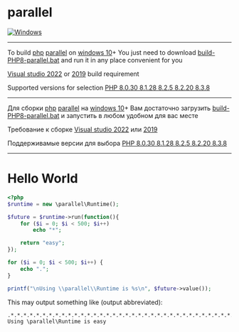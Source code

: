 parallel
========
[![Windows](https://github.com/krakjoe/parallel/actions/workflows/windows.yml/badge.svg)](https://github.com/krakjoe/parallel/actions/workflows/windows.yml)

--------------------------------------------------------------------
To build [php](https://github.com/php/php-src) [parallel](https://github.com/krakjoe/parallel) on [windows 10](https://www.microsoft.com/ru-ru/software-download/windows10)+
You just need to download [build-PHP8-parallel.bat](https://github.com/testAccountDeltas/build-PHP8-parallel/blob/main/build-PHP8-parallel.bat) and run it in any place convenient for you

[Visual studio 2022](https://visualstudio.microsoft.com/ru/vs/community/) or [2019](https://learn.microsoft.com/ru-ru/visualstudio/releases/2019/redistribution#--download) build requirement

Supported versions for selection [PHP 8.0.30 8.1.28 8.2.5 8.2.20 8.3.8](https://windows.php.net/downloads/releases/archives/)

--------------------------------------------------------------------

Для сборки [php](https://github.com/php/php-src) [parallel](https://github.com/krakjoe/parallel) на [windows 10](https://www.microsoft.com/ru-ru/software-download/windows10)+
Вам достаточно загрузить [build-PHP8-parallel.bat](https://github.com/testAccountDeltas/build-PHP8-parallel/blob/main/build-PHP8-parallel.bat) и запустить в любом удобном для вас месте

Требование к сборке [Visual studio 2022](https://visualstudio.microsoft.com/ru/vs/community/) или [2019](https://learn.microsoft.com/ru-ru/visualstudio/releases/2019/redistribution#--download)

Поддерживамые версии для выбора [PHP 8.0.30 8.1.28 8.2.5 8.2.20 8.3.8](https://windows.php.net/downloads/releases/archives/)


--------------------------------------------------------------------


Hello World
===========

```php
<?php
$runtime = new \parallel\Runtime();

$future = $runtime->run(function(){
    for ($i = 0; $i < 500; $i++)
        echo "*";

    return "easy";
});

for ($i = 0; $i < 500; $i++) {
    echo ".";
}

printf("\nUsing \\parallel\\Runtime is %s\n", $future->value());
```

This may output something like (output abbreviated):

```
.*.*.*.*.*.*.*.*.*.*.*.*.*.*.*.*.*.*.*.*.*.*.*.*.*.*.*.*.*.*.*.*.*.*.*.*.*.*.*.*.*.*.*.*.*.*.*.*.*.*.*.*.*
Using \parallel\Runtime is easy
```
